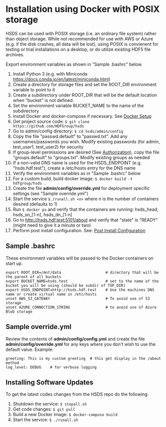 Installation using Docker with POSIX storage
============================================

HSDS can be used with POSIX storage (i.e. an ordinary file system) rather than object storage.  While not recommended for use with AWS or Azure (e.g. if the disk crashes, all data will be lost), using POSIX is convienent for testing or trial installations on a desktop, or do utilize existing HDF5 file archives.

Export environment variables as shown in "Sample .bashrc" below.

1. Install Python 3 (e.g. with Miniconda <https://docs.conda.io/en/latest/miniconda.html>)
2. Create a directory for storage files and set the ROOT_DIR environment variable to point to it
3. Create a subdirectory under ROOT_DIR that will be the default location when "bucket" is not defined.
4. Set the environment variable BUCKET_NAME to the name of the subdirectory
5. Install Docker and docker-compose if necessary.  See [Docker Setup](setup_docker.md)
6. Get project source code: `$ git clone https://github.com/HDFGroup/hsds`
7. Go to admin/config directory: `$ cd hsds/admin/config`
8. Copy the file "passwd.default" to "passwd.txt".  Add any usernames/passwords you wish.  Modify existing passwords (for admin, test_user1, test_user2) for security
9. If group-level permissions are desired (See [Authorization](authorization.md)), copy the file "groups.default" to "groups.txt".  Modify existing groups as needed
10. If a non-valid DNS name is used for the HSDS_ENDPOINT (e.g. "hsds.hdf.test"), create a /etc/hosts entry for the DNS name
11. Verify the environment variables as in "Sample .bashrc" below
12. For a custom build, build docker image:  `$ docker build -t hdfgroup/hsds .`
13. Create the file **admin/config/override.yml** for deployment specific settings (see "Sample override.yml")
14. Start the service `$./runall.sh <n>` where n is the number of containers desired (defaults to 1)
15. Run `$ docker ps` and verify that the containers are running: hsds_head, hsds_sn_[1-n], hsds_dn_[1-n]
16. Go to <http://hsds.hdf.test:5101/about> and verify that "state" is "READY" (might need to give it a minute or two)
17. Perform post install configuration.   See: [Post Install Configuration](post_install.md)


Sample .bashrc
--------------

These environment variables will be passed to the Docker containers on start up.

    export ROOT_DIR=/mnt/data                    # directory that will be the parent of all buckets
    export BUCKET_NAME=hsds.test                 # set to the name of the bucket you will be using (should be subdir of TOP_DIR)
    export HSDS_ENDPOINT=http://hsds.hdf.test    # Use the machines DNS name or create virtual name in /etc/hosts
    unset AWS_S3_GATEWAY                         # To avoid use of S3 storage
    unset AZURE_CONNECTION_STRING                # to avoid use of Azure Blob storage

Sample override.yml
-------------------

Review the contents of **admin/config/config.yml** and create the file **admin/config/override.yml** for any keys where you don't 
wish to use the default value.  Example:

    greeting: This is my custom greeting  # this get display in the /about method
    log_level: DEBUG    # for verbose logging


Installing Software Updates
---------------------------

To get the latest codes changes from the HSDS repo do the following:

1. Shutdown the service: `$ stopall.sh`
2. Get code changes: `$ git pull`
3. Build a new Docker image: `$ docker-compose build`
4. Start the service: `$ ./runall.sh`
